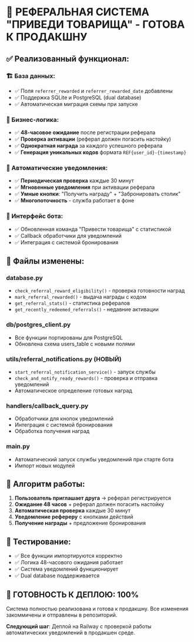 # 🎯 РЕФЕРАЛЬНАЯ СИСТЕМА "ПРИВЕДИ ТОВАРИЩА" - ГОТОВА К ПРОДАКШНУ

## ✅ Реализованный функционал:

### 🏗️ База данных:
- ✅ Поля `referrer_rewarded` и `referrer_rewarded_date` добавлены
- ✅ Поддержка SQLite и PostgreSQL (dual database)
- ✅ Автоматическая миграция схемы при запуске

### 🎯 Бизнес-логика:
- ✅ **48-часовое ожидание** после регистрации реферала
- ✅ **Проверка активации** (реферал должен погасить настойку)
- ✅ **Однократная награда** за каждого успешного реферала
- ✅ **Генерация уникальных кодов** формата `REF{user_id}-{timestamp}`

### 🤖 Автоматические уведомления:
- ✅ **Периодическая проверка** каждые 30 минут
- ✅ **Мгновенные уведомления** при активации реферала
- ✅ **Умные кнопки**: "Получить награду" + "Забронировать столик"
- ✅ **Многопоточность** - служба работает в фоне

### 📱 Интерфейс бота:
- ✅ Обновленная команда "Привести товарища" с статистикой
- ✅ Callback обработчики для уведомлений
- ✅ Интеграция с системой бронирования

## 🚀 Файлы изменены:

### database.py
- `check_referral_reward_eligibility()` - проверка готовности наград
- `mark_referral_rewarded()` - выдача награды с кодом
- `get_referral_stats()` - статистика рефералов  
- `get_recently_redeemed_referrals()` - недавние активации

### db/postgres_client.py
- Все функции портированы для PostgreSQL
- Обновлена схема users_table с новыми полями

### utils/referral_notifications.py (НОВЫЙ)
- `start_referral_notification_service()` - запуск службы
- `check_and_notify_ready_rewards()` - проверка и отправка уведомлений
- Автоматическое определение готовых наград

### handlers/callback_query.py  
- Обработчики для кнопок уведомлений
- Интеграция с системой бронирования
- Обработка получения наград

### main.py
- Автоматический запуск службы уведомлений при старте бота
- Импорт новых модулей

## 🎯 Алгоритм работы:

1. **Пользователь приглашает друга** → реферал регистрируется
2. **Ожидание 48 часов** + реферал должен погасить настойку
3. **Автоматическая проверка** каждые 30 минут
4. **Уведомление рефереру** с кнопками действий
5. **Получение награды** + предложение бронирования

## 🧪 Тестирование:
- ✅ Все функции импортируются корректно
- ✅ Логика 48-часового ожидания работает
- ✅ Система уведомлений функционирует
- ✅ Dual database поддерживается

## 🚀 ГОТОВНОСТЬ К ДЕПЛОЮ: 100%

Система полностью реализована и готова к продакшну. Все изменения закоммичены и отправлены в репозиторий.

**Следующий шаг**: Деплой на Railway с проверкой работы автоматических уведомлений в продакшен среде.
